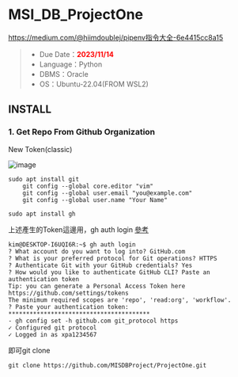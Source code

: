 # MSI_DB_ProjectOne

https://medium.com/@hiimdoublej/pipenv指令大全-6e4415cc8a15

>- Due Date：<font color="#f00">**2023/11/14**</font>
>- Language：Python
>- DBMS：Oracle
>- OS：Ubuntu-22.04(FROM WSL2)

## INSTALL
### 1. Get Repo From Github Organization
New Token(classic)

![image](https://github.com/MISDBProject/ProjectOne/blob/main/readmepic/github_token.png)

```bash!=
sudo apt install git 
    git config --global core.editor "vim"
    git config --global user.email "you@example.com"
    git config --global user.name "Your Name"
  
sudo apt install gh

```

上述產生的Token這邊用，gh auth login  [參考](https://cli.github.com/manual/gh_auth_login)

```bash!=
kim@DESKTOP-I6UQI6R:~$ gh auth login
? What account do you want to log into? GitHub.com
? What is your preferred protocol for Git operations? HTTPS
? Authenticate Git with your GitHub credentials? Yes
? How would you like to authenticate GitHub CLI? Paste an authentication token
Tip: you can generate a Personal Access Token here https://github.com/settings/tokens
The minimum required scopes are 'repo', 'read:org', 'workflow'.
? Paste your authentication token: ****************************************
- gh config set -h github.com git_protocol https
✓ Configured git protocol
✓ Logged in as xpa1234567
```
即可git clone
```bash!=
git clone https://github.com/MISDBProject/ProjectOne.git
```